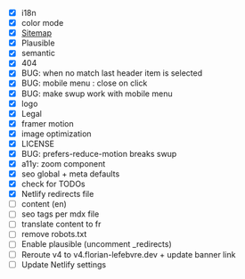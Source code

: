 -   [x] i18n
-   [x] color mode
-   [x] [Sitemap](https://docs.astro.build/en/guides/integrations-guide/sitemap/)
-   [x] Plausible
-   [x] semantic
-   [x] 404
-   [x] BUG: when no match last header item is selected
-   [x] BUG: mobile menu : close on click
-   [x] BUG: make swup work with mobile menu
-   [x] logo
-   [x] Legal
-   [x] framer motion
-   [x] image optimization
-   [x] LICENSE
-   [x] BUG: prefers-reduce-motion breaks swup
-   [x] a11y: zoom component
-   [x] seo global + meta defaults
-   [x] check for TODOs
-   [x] Netlify redirects file
-   [ ] content (en)
-   [ ] seo tags per mdx file
-   [ ] translate content to fr
-   [ ] remove robots.txt
-   [ ] Enable plausible (uncomment \_redirects)
-   [ ] Reroute v4 to v4.florian-lefebvre.dev + update banner link
-   [ ] Update Netlify settings
